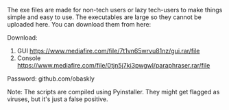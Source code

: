 The exe files are made for non-tech users or lazy tech-users to make things simple and easy to use.
The executables are large so they cannot be uploaded here. You can download them from here:

Download:
1. GUI
  https://www.mediafire.com/file/7t1vn65wrvu81nz/gui.rar/file
2. Console
  https://www.mediafire.com/file/0tjn5j7ki3pwgwl/paraphraser.rar/file

Password: github.com/obaskly

Note: The scripts are compiled using Pyinstaller. They might get flagged as viruses, but it's just a false positive.
